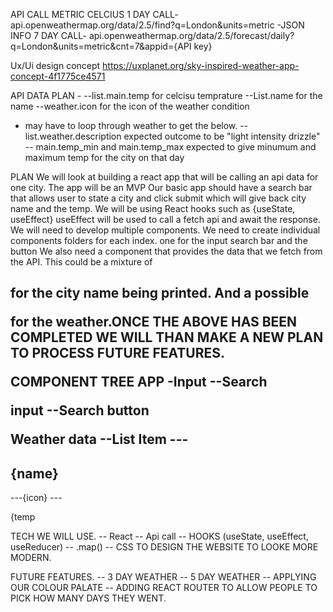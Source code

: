 API CALL METRIC CELCIUS 
1 DAY CALL- api.openweathermap.org/data/2.5/find?q=London&units=metric -JSON INFO
7 DAY CALL- api.openweathermap.org/data/2.5/forecast/daily?q=London&units=metric&cnt=7&appid={API key}

Ux/Ui design concept
https://uxplanet.org/sky-inspired-weather-app-concept-4f1775ce4571

API DATA PLAN -
--list.main.temp for celcisu temprature
--List.name for the name
--weather.icon for the icon of the weather condition
- may have to loop through weather to get the below.
-- list.weather.description expected outcome to be "light intensity drizzle"
-- main.temp_min and main.temp_max expected to give minumum and maximum temp for the city on that day 

PLAN 
We will look at building a react app that will be calling an api data for one city.
The app will be an MVP
Our basic app should have a search bar that allows user to state a city and click submit which will give back city name and the temp.
We will be using React hooks such as {useState, useEffect}
useEffect will be used to call a fetch api and await the response.
We will need to develop multiple components.
We need to create individual components folders for each index.
one for the input search bar and the button
We also need a component that provides the data that we fetch from the API.
This could be a mixture of <h2> for the city name being printed.
And a possible <p> for the weather.ONCE THE ABOVE HAS BEEN COMPLETED WE WILL THAN MAKE A NEW PLAN TO PROCESS FUTURE FEATURES.

COMPONENT TREE
APP
-Input 
--Search 

input 
--Search button 

Weather data
--List Item 
---<h2>{name}</h2> 
---<img>{icon} 
---<p>{temp</p>

TECH WE WILL USE.
-- React
-- Api call 
-- HOOKS (useState, useEffect, useReducer)
-- .map()
-- CSS TO DESIGN THE WEBSITE TO LOOKE MORE MODERN. 


FUTURE FEATURES.
-- 3 DAY WEATHER
-- 5 DAY WEATHER
-- APPLYING OUR COLOUR PALATE 
-- ADDING REACT ROUTER TO ALLOW PEOPLE TO PICK HOW MANY DAYS THEY WENT.
